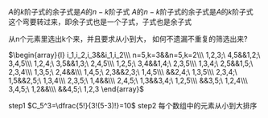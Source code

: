 $A$的$k$阶子式的余子式是$A$的$n-k$阶子式
$A$的$n-k$阶子式的余子式是$A$的$k$阶子式
这个弯要转过来，即余子式也是一个子式，子式也是余子式

从n个元素里选出k个来，并且要求从小到大，
如何不遗漏不重复的筛选出来?

$\begin{array}{l}
i_1,i_2,i_3&&i_1,i_2\\\
n=5,k=3&&n=5,k=2\\\
1,2,3;\ 4,5&&1,2;\ 3,4,5\\\
1,2,4;\ 3,5&&1,3;\ 2,4,5\\\
1,2,5;\ 3,4&&1,4;\ 2,3,5\\\
1,3,4;\ 2,5&&1,5;\ 2,3,4\\\
1,3,5;\ 2,4&&\\\
1,4,5;\ 2,3&&2,3;\ 1,4,5\\\
&&2,4;\ 1,3,5\\\
2,3,4;\ 1,5&&2,5;\ 1,3,4\\\
2,3,5;\ 1,4&&\\\
2,4,5;\ 1,3&&3,4;\ 1,2,5\\\
&&3,5;\ 1,2,4\\\
3,4,5;\ 1,2&&\\\
&&4,5;\ 1,2,3
\end{array}$

step1 $C_5^3=\dfrac{5!}{3!(5-3)!}=10$
step2 每个数组中的元素从小到大排序
